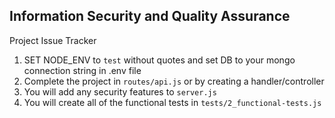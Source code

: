 Information Security and Quality Assurance
------

Project Issue Tracker

1) SET NODE_ENV to `test` without quotes and set DB to your mongo connection string in .env file
2) Complete the project in `routes/api.js` or by creating a handler/controller
3) You will add any security features to `server.js`
4) You will create all of the functional tests in `tests/2_functional-tests.js`


